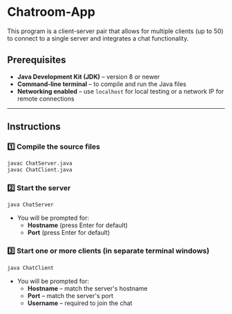 # Chatroom-App

This program is a client-server pair that allows for multiple clients (up to 50) to connect to a single server
and integrates a chat functionality.

##  Prerequisites

- **Java Development Kit (JDK)** – version 8 or newer  
- **Command-line terminal** – to compile and run the Java files  
- **Networking enabled** – use `localhost` for local testing or a network IP for remote connections

- ---

## Instructions

### 1️⃣ Compile the source files
```bash
javac ChatServer.java
javac ChatClient.java
```

### 2️⃣ Start the server
```bash
java ChatServer
```
- You will be prompted for:
  - **Hostname** (press Enter for default)
  - **Port** (press Enter for default)

### 3️⃣ Start one or more clients (in separate terminal windows)
```bash
java ChatClient
```
- You will be prompted for:
  - **Hostname** – match the server's hostname  
  - **Port** – match the server's port  
  - **Username** – required to join the chat  

